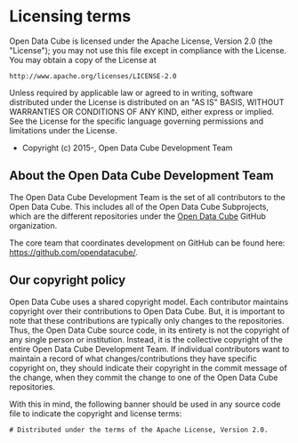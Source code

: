 # Licensing terms

Open Data Cube is licensed under the Apache License, Version 2.0 (the "License");
you may not use this file except in compliance with the License.
You may obtain a copy of the License at

    http://www.apache.org/licenses/LICENSE-2.0

Unless required by applicable law or agreed to in writing, software
distributed under the License is distributed on an "AS IS" BASIS,
WITHOUT WARRANTIES OR CONDITIONS OF ANY KIND, either express or implied.
See the License for the specific language governing permissions and
limitations under the License.

- Copyright (c) 2015-, Open Data Cube Development Team


## About the Open Data Cube Development Team

The Open Data Cube Development Team is the set of all contributors to the Open Data Cube.
This includes all of the Open Data Cube Subprojects, which are the different repositories
under the [Open Data Cube](https://github.com/opendatacube/) GitHub organization.

The core team that coordinates development on GitHub can be found here:
https://github.com/opendatacube/.

## Our copyright policy

Open Data Cube uses a shared copyright model. Each contributor maintains copyright
over their contributions to Open Data Cube. But, it is important to note that these
contributions are typically only changes to the repositories. Thus, the Open Data Cube
source code, in its entirety is not the copyright of any single person or
institution.  Instead, it is the collective copyright of the entire Open Data Cube
Development Team.  If individual contributors want to maintain a record of what
changes/contributions they have specific copyright on, they should indicate
their copyright in the commit message of the change, when they commit the
change to one of the Open Data Cube repositories.

With this in mind, the following banner should be used in any source code file
to indicate the copyright and license terms:

    # Distributed under the terms of the Apache License, Version 2.0.
